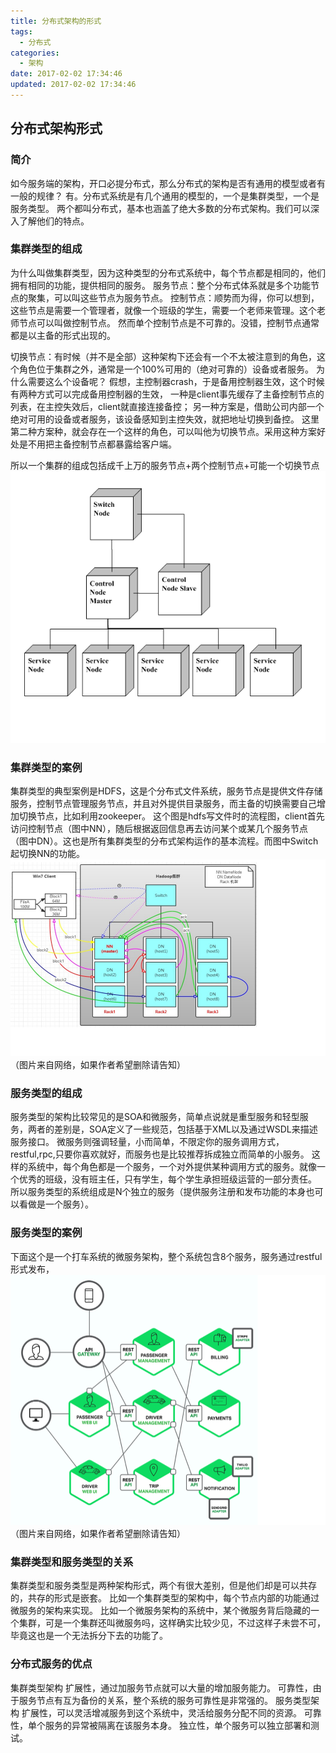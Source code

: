 ```yaml
---
title: 分布式架构的形式
tags:
  - 分布式
categories:
  - 架构
date: 2017-02-02 17:34:46
updated: 2017-02-02 17:34:46
---
```


## 分布式架构形式 

### 简介
如今服务端的架构，开口必提分布式，那么分布式的架构是否有通用的模型或者有一般的规律？
有。分布式系统是有几个通用的模型的，一个是集群类型，一个是服务类型。
两个都叫分布式，基本也涵盖了绝大多数的分布式架构。我们可以深入了解他们的特点。

<!-- more -->

### 集群类型的组成
为什么叫做集群类型，因为这种类型的分布式系统中，每个节点都是相同的，他们拥有相同的功能，提供相同的服务。
服务节点：整个分布式体系就是多个功能节点的聚集，可以叫这些节点为服务节点。
控制节点：顺势而为得，你可以想到，这些节点是需要一个管理者，就像一个班级的学生，需要一个老师来管理。这个老师节点可以叫做控制节点。
然而单个控制节点是不可靠的。没错，控制节点通常都是以主备的形式出现的。

切换节点：有时候（并不是全部）这种架构下还会有一个不太被注意到的角色，这个角色位于集群之外，通常是一个100%可用的（绝对可靠的）设备或者服务。
为什么需要这么个设备呢？ 假想，主控制器crash，于是备用控制器生效，这个时候有两种方式可以完成备用控制器的生效，
一种是client事先缓存了主备控制节点的列表，在主控失效后，client就直接连接备控；
另一种方案是，借助公司内部一个绝对可用的设备或者服务，该设备感知到主控失效，就把地址切换到备控。
这里第二种方案种，就会存在一个这样的角色，可以叫他为切换节点。采用这种方案好处是不用把主备控制节点都暴露给客户端。

所以一个集群的组成包括成千上万的服务节点+两个控制节点+可能一个切换节点
![system composition](/linkimage/distribute/3.png)


### 集群类型的案例
集群类型的典型案例是HDFS，这是个分布式文件系统，服务节点是提供文件存储服务，控制节点管理服务节点，并且对外提供目录服务，而主备的切换需要自己增加切换节点，比如利用zookeeper。
这个图是hdfs写文件时的流程图，client首先访问控制节点（图中NN），随后根据返回信息再去访问某个或某几个服务节点（图中DN）。这也是所有集群类型的分布式架构运作的基本流程。而图中Switch起切换NN的功能。
![HDFS write flow](/linkimage/distribute/1.png)
（图片来自网络，如果作者希望删除请告知）



### 服务类型的组成
服务类型的架构比较常见的是SOA和微服务，简单点说就是重型服务和轻型服务，两者的差别是，SOA定义了一些规范，包括基于XML以及通过WSDL来描述服务接口。
微服务则强调轻量，小而简单，不限定你的服务调用方式，restful,rpc,只要你喜欢就好，而服务也是比较推荐拆成独立而简单的小服务。
这样的系统中，每个角色都是一个服务，一个对外提供某种调用方式的服务。就像一个优秀的班级，没有班主任，只有学生，每个学生承担班级运营的一部分责任。
所以服务类型的系统组成是N个独立的服务（提供服务注册和发布功能的本身也可以看做是一个服务）。

### 服务类型的案例
下面这个是一个打车系统的微服务架构，整个系统包含8个服务，服务通过restful形式发布，
![dache micro service](/linkimage/distribute/2.png)
（图片来自网络，如果作者希望删除请告知）


### 集群类型和服务类型的关系
集群类型和服务类型是两种架构形式，两个有很大差别，但是他们却是可以共存的，共存的形式是嵌套。
比如一个集群类型的架构中，每个节点内部的功能通过微服务的架构来实现。
比如一个微服务架构的系统中，某个微服务背后隐藏的一个集群，可是一个集群还叫微服务吗，这样确实比较少见，不过这样子未尝不可，毕竟这也是一个无法拆分下去的功能了。


### 分布式服务的优点
集群类型架构
	扩展性，通过加服务节点就可以大量的增加服务能力。
	可靠性，由于服务节点有互为备份的关系，整个系统的服务可靠性是非常强的。
服务类型架构
	扩展性，可以灵活增减服务到这个系统中，灵活给服务分配不同的资源。
	可靠性，单个服务的异常被隔离在该服务本身。
	独立性，单个服务可以独立部署和测试。


	
	
	